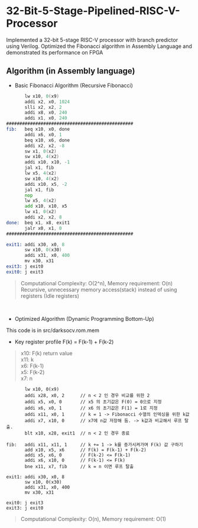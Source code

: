 # 32-Bit-5-Stage-Pipelined-RISC-V-Processor
Implemented a 32-bit 5-stage RISC-V processor with branch predictor using Verilog. Optimized the Fibonacci algorithm in Assembly Language and demonstrated its performance on FPGA

## Algorithm (in Assembly language)
- Basic Fibonacci Algorithm (Recursive Fibonacci)
```asm
       lw x10, 0(x9)
       addi x2, x0, 1024
       slli x2, x2, 2
       addi x8, x0, 240
       addi x1, x0, 240
################################################
fib:   beq x10, x0, done
       addi x6, x0, 1
       beq x10, x6, done
       addi x2, x2, -8
       sw x1, 0(x2)
       sw x10, 4(x2)
       addi x10, x10, -1
       jal x1, fib
       lw x5, 4(x2)
       sw x10, 4(x2)
       addi x10, x5, -2
       jal x1, fib
       nop
       lw x5, 4(x2)
       add x10, x10, x5
       lw x1, 0(x2)
       addi x2, x2, 8
done:  beq x1, x8, exit1
       jalr x0, x1, 0
################################################

exit1: addi x30, x0, 8
       sw x10, 0(x30)
       addi x31, x0, 400
       mv x30, x31       
exit3: j exit0
exit0: j exit3
```
> Computational Complexity: O(2^n), Memory requirement: O(n) <br/>
> Recursive, unnecessary memory access(stack) instead of using registers (Idle registers)

<br/>

- Optimized Algorithm (Dynamic Programming Bottom-Up)

This code is in src/darksocv.rom.mem
- Key register profile
F(k) = F(k-1) + F(k-2)
> x10: F(k) return value <br/>
> x11: k <br/>
> x6: F(k-1) <br/>
> x5: F(k-2) <br/>
> x7: n <br/>

```assembly
       lw x10, 0(x9)
       addi x28, x0, 2 		// n < 2 인 경우 비교를 위한 2
       addi x5, x0, 0		// x5 의 초기값은 F(0) = 0으로 지정
       addi x6, x0, 1		// x6 의 초기값은 F(1) = 1로 지정
       addi x11, x0, 1		// k = 1 -> Fibonacci 수열의 인덱싱을 위한 k값
       addi x7, x10, 0		// x7에 n값 저장해 둠. -> k값과 비교해서 루프 탈출.
       blt x10, x28, exit1	// n < 2 인 경우 종료

fib:   addi x11, x11, 1		// k += 1 -> k를 증가시켜가며 F(k) 값 구하기
       add x10, x5, x6		// F(k) = F(k-1) + F(k-2)
       addi x5, x6, 0		// F(k-2) <= F(k-1)
       addi x6, x10, 0		// F(k-1) <= F(k)
       bne x11, x7, fib		// k = n 이면 루프 탈출

exit1: addi x30, x0, 8
       sw x10, 0(x30)
       addi x31, x0, 400
       mv x30, x31
       
exit0: j exit3
exit3: j exit0
```

> Computational Complexity: O(n), Memory requirement: O(1)
> 

